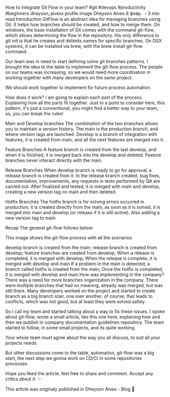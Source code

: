 How to integrate Git Flow in your team?
#git #devops #productivity #beginners
dheyson_alvess profile image
Dheyson Alves
8 февр. ・3 min read
Introduction
GitFlow is an abstract idea for managing branches using Git. It helps how branches should be created, and how to merge them. On windows, the base installation of Git comes with the command git-flow, which allows determining the flow in the repository. His only difference to git init is that he creates and delimits names for specific branches. On OSX systems, it can be installed via brew, with the brew install git-flow command.

Our team was in need to start defining some git branches patterns. I brought the idea to the table to implement the git-flow process. The people on our teams was increasing, so we would need more coordination in working together with many developers on the same project.

We should work together to implement for future process automation.

How does it work?
I am going to explain each part of the process. Explaining how all the parts fit together. Just to a point to consider here, this pattern, it's just a conventional, you might find a better way to your team, so, you can break the rules!

Main and Develop branches
The combination of the two branches allows you to maintain a version history. The main is the production branch, and where version tags are launched. Develop is a branch of integration with features, it is created from main, and all the next features are merged into it.

Feature Branches
A feature branch is created from the last develop, and when it is finished, it is merged back into the develop and deleted. Feature branches never interact directly with the main.

Release Branches
When develop branch is ready to go for approval, a release branch is created from it. In the release branch created, bug fixes, documentation, improvements, any requests in tests performed by QA are carried out. After finalized and tested, it is merged with main and develop, creating a new version tag on main and then deleted.

Hotfix Branches
The hotfix branch is for solving errors occurred in production, it is created directly from the main, as soon as it is solved, it is merged into main and develop (or release if it is still active). Also adding a new version tag to main.

Recap
The general git-flow follows below:

This image shows the git-flow process with all the scenarios

develop branch is created from the main;
release branch is created from develop;
feature branches are created from develop;
When a release is completed, it is merged with develop;
When the release is complete, it is merged with develop and main
If a problem in the main is detected, a branch called hotfix is created from the main;
Once the hotfix is completed, it is merged with develop and main
How was implementing in the company?
There was a need for more branches organization in the company. There were multiple branches that had no meaning, already was merged, but was still there. Many developers worked on the project and started to create branch as a big branch stair, one over another, of course, that leads to conflicts, which was not good, but at least they were solved safely.

So I call my team and started talking about a way to fix these issues. I spoke about git-flow, wrote a small article, like this one here, explaining how and then we publish in company documentation guidelines repository. The team started to follow, in some small projects, and its quite working.

Your whole team must agree about the way you all discuss, to suit all your projects needs.

But other discussions come to the table, automation, git-flow was a big start, the next step we gonna work on CD/CI in some repositories processes.

Hope you liked the article, feel free to share and comment. Accept any critics about it. ✨

This article was originaly published in Dheyson Alves - Blog 📝
